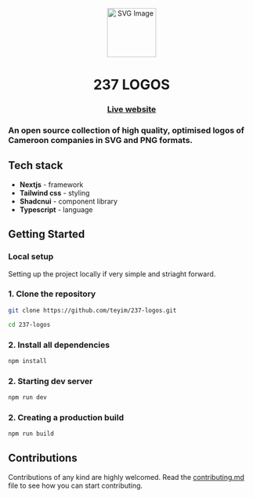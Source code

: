 <div style="text-align:center">
  <img src="./public/logo.svg" alt="SVG Image" width="100" height="100">
  <h1>237 LOGOS</h1>
 <h3><a href="https://237-logos.vercel.app/">Live website</a></h3>
</div>

### An open source collection of high quality, optimised logos of Cameroon companies in SVG and PNG formats.

## Tech stack

- **Nextjs** - framework
- **Tailwind css** - styling
- **Shadcnui** - component library
- **Typescript** - language

## Getting Started

### Local setup

Setting up the project locally if very simple and striaght forward.

### 1. Clone the repository

```bash
git clone https://github.com/teyim/237-logos.git

cd 237-logos
```

### 2. Install all dependencies

```bash
npm install
```

### 2. Starting dev server

```bash
npm run dev
```

### 2. Creating a production build

```bash
npm run build
```

## Contributions

Contributions of any kind are highly welcomed. Read the [contributing.md ](./CONTRIBUTING.md)file to see how you can start contributing.
